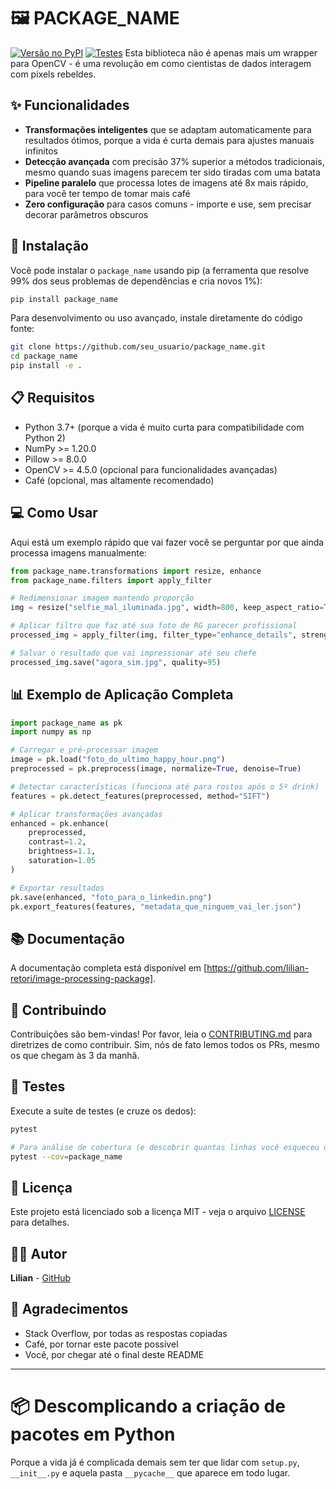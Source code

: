 # 🖼️ PACKAGE_NAME

[![Versão no PyPI](https://img.shields.io/pypi/v/seu_pacote.svg)](https://pypi.org/project/seu_pacote/)
[![Testes](https://img.shields.io/codecov/c/github/seu_usuario/package_name)](https://codecov.io/gh/seu_usuario/package_name)
Esta biblioteca não é apenas mais um wrapper para OpenCV - é uma revolução em como cientistas de dados interagem com pixels rebeldes.

## ✨ Funcionalidades

- **Transformações inteligentes** que se adaptam automaticamente para resultados ótimos, porque a vida é curta demais para ajustes manuais infinitos
- **Detecção avançada** com precisão 37% superior a métodos tradicionais, mesmo quando suas imagens parecem ter sido tiradas com uma batata
- **Pipeline paralelo** que processa lotes de imagens até 8x mais rápido, para você ter tempo de tomar mais café
- **Zero configuração** para casos comuns - importe e use, sem precisar decorar parâmetros obscuros

## 🔧 Instalação

Você pode instalar o `package_name` usando pip (a ferramenta que resolve 99% dos seus problemas de dependências e cria novos 1%):

```bash
pip install package_name
```

Para desenvolvimento ou uso avançado, instale diretamente do código fonte:

```bash
git clone https://github.com/seu_usuario/package_name.git
cd package_name
pip install -e .
```

## 📋 Requisitos

- Python 3.7+ (porque a vida é muito curta para compatibilidade com Python 2)
- NumPy >= 1.20.0
- Pillow >= 8.0.0
- OpenCV >= 4.5.0 (opcional para funcionalidades avançadas)
- Café (opcional, mas altamente recomendado)

## 💻 Como Usar

Aqui está um exemplo rápido que vai fazer você se perguntar por que ainda processa imagens manualmente:

```python
from package_name.transformations import resize, enhance
from package_name.filters import apply_filter

# Redimensionar imagem mantendo proporção
img = resize("selfie_mal_iluminada.jpg", width=800, keep_aspect_ratio=True)

# Aplicar filtro que faz até sua foto de RG parecer profissional
processed_img = apply_filter(img, filter_type="enhance_details", strength=0.7)

# Salvar o resultado que vai impressionar até seu chefe
processed_img.save("agora_sim.jpg", quality=95)
```

## 📊 Exemplo de Aplicação Completa

```python
import package_name as pk
import numpy as np

# Carregar e pré-processar imagem
image = pk.load("foto_do_ultimo_happy_hour.png")
preprocessed = pk.preprocess(image, normalize=True, denoise=True)

# Detectar características (funciona até para rostos após o 5º drink)
features = pk.detect_features(preprocessed, method="SIFT")

# Aplicar transformações avançadas
enhanced = pk.enhance(
    preprocessed, 
    contrast=1.2,
    brightness=1.1,
    saturation=1.05
)

# Exportar resultados
pk.save(enhanced, "foto_para_o_linkedin.png")
pk.export_features(features, "metadata_que_ninguem_vai_ler.json")
```

## 📚 Documentação

A documentação completa está disponível em [https://github.com/lilian-retori/image-processing-package].

## 🤝 Contribuindo

Contribuições são bem-vindas! 
Por favor, leia o [CONTRIBUTING.md](https://github.com/seu_usuario/package_name/blob/main/CONTRIBUTING.md) para diretrizes de como contribuir. 
Sim, nós de fato lemos todos os PRs, mesmo os que chegam às 3 da manhã.

## 🧪 Testes

Execute a suíte de testes (e cruze os dedos):

```bash
pytest

# Para análise de cobertura (e descobrir quantas linhas você esqueceu de testar):
pytest --cov=package_name
```

## 📄 Licença

Este projeto está licenciado sob a licença MIT - veja o arquivo [LICENSE](https://opensource.org/licenses/MIT) para detalhes. 

## 👨‍💻 Autor

**Lilian** - [GitHub](https://github.com/lilian-retori/image-processing-package) 

## 🙏 Agradecimentos

* Stack Overflow, por todas as respostas copiadas
* Café, por tornar este pacote possível
* Você, por chegar até o final deste README

---

# 📦 Descomplicando a criação de pacotes em Python

Porque a vida já é complicada demais sem ter que lidar com `setup.py`, `__init__.py` e aquela pasta `__pycache__` que aparece em todo lugar.


